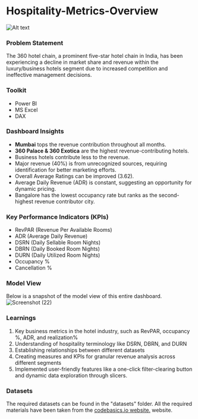 # Hospitality-Metrics-Overview

![Alt text](https://smartstore.com/media/1959/content/1959.jpg?size=1024)

### Problem Statement
The 360 hotel chain, a prominent five-star hotel chain in India, has been experiencing a decline in market share and revenue within the luxury/business hotels segment due to increased competition and ineffective management decisions.

### Toolkit
- Power BI
- MS Excel
- DAX

### Dashboard Insights
- **Mumbai** tops the revenue contribution throughout all months.
- **360 Palace & 360 Exotica** are the highest revenue-contributing hotels.
- Business hotels contribute less to the revenue.
- Major revenue (40%) is from unrecognized sources, requiring identification for better marketing efforts.
- Overall Average Ratings can be improved (3.62).
- Average Daily Revenue (ADR) is constant, suggesting an opportunity for dynamic pricing.
- Bangalore has the lowest occupancy rate but ranks as the second-highest revenue contributor city.

### Key Performance Indicators (KPIs)
- RevPAR (Revenue Per Available Rooms)
- ADR (Average Daily Revenue)
- DSRN (Daily Sellable Room Nights)
- DBRN (Daily Booked Room Nights)
- DURN (Daily Utilized Room Nights)
- Occupancy %
- Cancellation %

### Model View

Below is a snapshot of the model view of this entire dashboard.
![Screenshot (22)](https://github.com/theliwash/Hospitality-Metrics-Overview/assets/163035610/61b20acb-c441-4235-93cc-98b16c5129c4)

### Learnings
1. Key business metrics in the hotel industry, such as RevPAR, occupancy %, ADR, and realization%
2. Understanding of hospitality terminology like DSRN, DBRN, and DURN
3. Establishing relationships between different datasets
4. Creating measures and KPIs for granular revenue analysis across different segments
5. Implemented user-friendly features like a one-click filter-clearing button and dynamic data exploration through slicers.

### Datasets 
The required datasets can be found in the "datasets" folder. All the required materials have been taken from the [codebasics.io website.](https://codebasics.io/) website.
